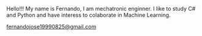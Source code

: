 Hello!!!
My name is Fernando, I am mechatronic enginner.
I like to study C# and Python and have interess to colaborate in Machine Learning.

fernandojose19990825@gmail.com

<!---
fjtoledo/fjtoledo is a ✨ special ✨ repository because its `README.md` (this file) appears on your GitHub profile.
You can click the Preview link to take a look at your changes.
--->
